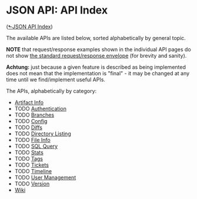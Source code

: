# JSON API: API Index
([&#x2b11;JSON API Index](index.md))

The available APIs are listed below, sorted alphabetically by general topic.

**NOTE** that request/response examples shown in the individual API
pages do not show [the standard request/response envelope](conventions.md)
(for brevity and sanity).

**Achtung:** just because a given feature is described as being
implemented does not mean that the implementation is "final" - it may be
changed at any time until we find/implement useful APIs.

The APIs, alphabetically by category:

* [Artifact Info](api-artifact.md)
* TODO [Authentication](api-auth.md)
* TODO [Branches](api-branches.md)
* TODO [Config](api-config.md)
* TODO [Diffs](api-diffs.md)
* TODO [Directory Listing](api-dir.md)
* TODO [File Info](api-finfo.md)
* TODO [SQL Query](api-query.md)
* TODO [Stats](api-stats.md)
* TODO [Tags](api-tags.md)
* TODO [Tickets](api-tickets.md)
* TODO [Timeline](api-timeline.md)
* TODO [User Management](api-users.md)
* TODO [Version](api-version.md)
* [Wiki](api-wiki.md)
